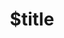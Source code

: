 ---
title: $title
second_title: GroupDocs.Assembly für .NET-API-Referenz
description: $description
type: docs
weight: $weight
url: /de/net/$ref/
---